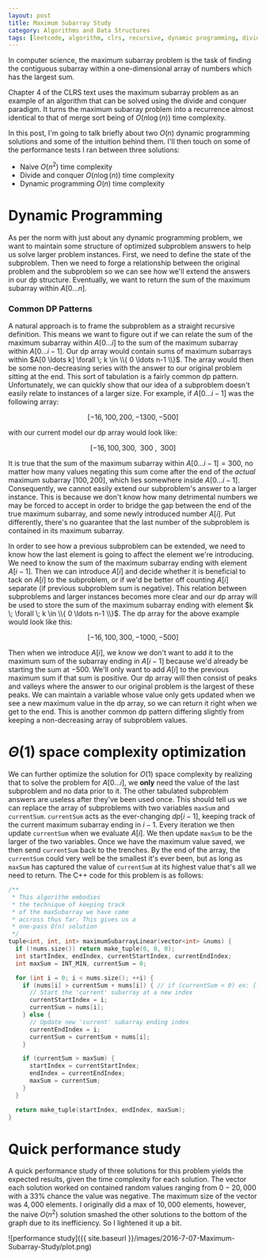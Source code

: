 ```yaml
---
layout: post
title: Maximum Subarray Study
category: Algorithms and Data Structures
tags: [leetcode, algorithm, clrs, recursive, dynamic programming, divide and conquer]
---
```


In computer science, the maximum subarray problem is the task of finding the
contiguous subarray within a one-dimensional array of numbers which has the
largest sum.

Chapter 4 of the CLRS text uses the maximum subarray problem as an example of an
algorithm that can be solved using the divide and conquer paradigm. It turns the maximum
subarray problem into a recurrence almost identical to that of merge sort being of $O(n\log(n))$
time complexity.

In this post, I'm going to talk briefly about two $O(n)$ dynamic programming solutions and some of the
intuition behind them. I'll then touch on some of the performance tests I ran between three solutions:

 - Naive $O(n^2)$ time complexity
 - Divide and conquer $O(n\log(n))$ time complexity
 - Dynamic programming $O(n)$ time complexity

# Dynamic Programming

As per the norm with just about any dynamic programming problem, we want
to maintain some structure of optimized subproblem answers to help us
solve larger problem instances. First, we need to define the state of the
subproblem. Then we need to forge a relationship between the original
problem and the subproblem so we can see how we'll extend the answers in
our dp structure. Eventually, we want to return the sum of the maximum subarray
within $A[0 \ldots n]$.

### Common DP Patterns

A natural approach is to frame the subproblem as a straight recursive definition.
This means we want to figure out if we can relate the sum of the maximum subarray
within $A[0 \ldots i]$ to the sum of the maximum subarray within $A[0 \ldots i-1]$.
Our dp array would contain sums of maximum subarrays within $A[0 \ldots k] \forall \; k \in \\{ 0 \ldots n-1 \\}$.
The array would then be some non-decreasing series with the answer to our original
problem sitting at the end. This sort of tabulation is a fairly common dp pattern.
Unfortunately, we can quickly show that our idea of a subproblem doesn't easily relate
to instances of a larger size. For example, if $A[0 \ldots i-1]$ was the following array:

$$[-16, 100, 200, -1300, -500]$$

with our current model our dp array would look like:

$$[-16, 100, 300, \;\; 300 \;, \;\; 300]$$

It is true that the sum of the maximum subarray within $A[0 \ldots i-1] = 300$, no
matter how many values negating this sum come after the end of the *actual* maximum
subarray $[100, 200]$, which lies somewhere inside $A[0 \ldots i-1]$. Consequently, we
cannot easily extend our subproblem's answer to a larger instance. This is because we don't
know how many detrimental numbers we may be forced to accept in order to bridge the
gap between the end of the true maximum subarray, and some newly introduced number
$A[i]$. Put differently, there's no guarantee that the last number of the subproblem
is contained in its maximum subarray.

In order to see how a previous subproblem can be extended, we need to know how the
last element is going to affect the element we're introducing. We need to know the
sum of the maximum subarray ending with element $A[i-1]$. Then we can introduce $A[i]$
and decide whether it is beneficial to tack on $A[i]$ to the subproblem, or if we'd be
better off counting $A[i]$ separate (if previous subproblem sum is negative). This
relation between subproblems and larger instances becomes more clear and our dp array
will be used to store the sum of the maximum subarray ending with element $k \; \forall \; k \in \\{ 0 \ldots n-1 \\}$.
The dp array for the above example would look like this:

$$[-16, 100, 300, -1000, -500]$$

Then when we introduce $A[i]$, we know we don't want to add it to the
maximum sum of the subarray ending in $A[i-1]$ because we'd already
be starting the sum at $-500$. We'll only want to add $A[i]$ to the
previous maximum sum if that sum is positive. Our dp array
will then consist of peaks and valleys where the answer to our
original problem is the largest of these peaks. We can maintain a
variable whose value only gets updated when we see a new maximum value
in the dp array, so we can return it right when we get to the end. This
is another common dp pattern differing slightly from keeping a
non-decreasing array of subproblem values.

# $\Theta(1)$ space complexity optimization

We can further optimize the solution for $O(1)$ space complexity by
realizing that to solve the problem for $A[0 \ldots i],$ we **only** need
the value of the last subproblem and no data prior to it. The other tabulated
subproblem answers are useless after they've been used once. This should tell
us we can replace the array of subproblems with two variables `maxSum` and
`currentSum`. `currentSum` acts as the ever-changing $dp[i-1]$, keeping
track of the current maximum subarray ending in $i-1$. Every iteration we then
update `currentSum` when we evaluate $A[i]$. We then update `maxSum` to be the
larger of the two variables. Once we have the maximum value saved, we then send
`currentSum` back to the trenches. By the end of the array, the `currentSum` could
very well be the smallest it's ever been, but as long as `maxSum` has captured the value
of `currentSum` at its highest value that's all we need to return. The C++ code for
this problem is as follows:

```cpp
/**
 * This algorithm embodies
 * the technique of keeping track
 * of the maxSubarray we have come
 * accross thus far. This gives us a
 * one-pass O(n) solution
 */
tuple<int, int, int> maximumSubarrayLinear(vector<int> &nums) {
  if (!nums.size()) return make_tuple(0, 0, 0);
  int startIndex, endIndex, currentStartIndex, currentEndIndex;
  int maxSum = INT_MIN, currentSum = 0;

  for (int i = 0; i < nums.size(); ++i) {
    if (nums[i] > currentSum + nums[i]) { // if (currentSum < 0) ex: [-200, 5] sum of maxSubarray = 5, not -195
      // Start the 'current' subarray at a new index
      currentStartIndex = i;
      currentSum = nums[i];
    } else {
      // Update new 'current' subarray ending index
      currentEndIndex = i;
      currentSum = currentSum + nums[i];
    }

    if (currentSum > maxSum) {
      startIndex = currentStartIndex;
      endIndex = currentEndIndex;
      maxSum = currentSum;
    }
  }

  return make_tuple(startIndex, endIndex, maxSum);
}

```

# Quick performance study

A quick performance study of three solutions for this problem yields the
expected results, given the time complexity for each solution. The vector
each solution worked on contained random values ranging from $0-20,000$
with a $33$% chance the value was negative. The maximum size of the vector
was $4,000$ elements. I originally did a max of $10,000$ elements, however,
the naive $O(n^2)$ solution smashed the other solutions to the bottom of
the graph due to its inefficiency. So I lightened it up a bit.

![performance study]({{ site.baseurl }}/images/2016-7-07-Maximum-Subarray-Study/plot.png)
